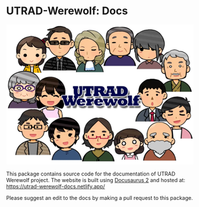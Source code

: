 # UTRAD-Werewolf: Docs

![UTRAD Werewolf](/packages/docs/static/img/utrad-werewolf-logo.webp?raw=true)

This package contains source code for the documentation of UTRAD Werewolf project. The website is built using [Docusaurus 2](https://docusaurus.io/) and hosted at: https://utrad-werewolf-docs.netlify.app/

Please suggest an edit to the docs by making a pull request to this package.
